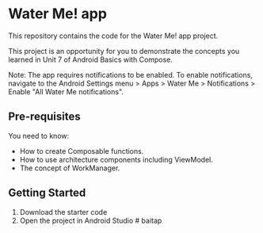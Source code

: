 Water Me! app
=======================================

This repository contains the code for the Water Me! app project.

This project is an opportunity for you to demonstrate the concepts you learned in Unit 7 of Android Basics with Compose.

Note: The app requires notifications to be enabled. To enable notifications, navigate to the Android Settings menu > Apps > Water Me > Notifications > Enable "All Water Me notifications".

Pre-requisites
--------------

You need to know:

- How to create Composable functions.
- How to use architecture components including ViewModel.
- The concept of WorkManager.

Getting Started
---------------

1. Download the starter code
2. Open the project in Android Studio
#   b a i t a p  
 